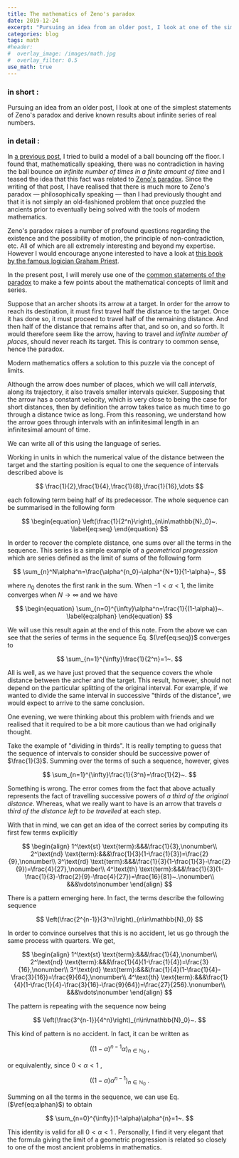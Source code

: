 ```yaml
---
title: The mathematics of Zeno's paradox
date: 2019-12-24
excerpt: "Pursuing an idea from an older post, I look at one of the simplest statements of Zeno's paradox and derive known results about infinite series of real numbers."
categories: blog
tags: math
#header:
#  overlay_image: /images/math.jpg
#  overlay_filter: 0.5
use_math: true
---
```


### in short :

Pursuing an idea from an older post, I look at one of the simplest statements of Zeno's paradox and derive known results about infinite series of real numbers.

### in detail :

In [a previous post](https://jrekier.github.io/blog/bouncing-balls/), I tried to build a model of a ball bouncing off the floor. I found that, mathematically speaking, there was no contradiction in having the ball bounce *an infinite number of times in a finite amount of time* and I teased the idea that this fact was related to [Zeno's paradox]([https://en.wikipedia.org/wiki/Zeno%27s_paradoxes](https://en.wikipedia.org/wiki/Zeno's_paradoxes)). Since the writing of that post, I have realised that there is much more to Zeno's paradox — philosophically speaking — than I had previously thought and that it is not simply an old-fashioned problem that once puzzled the ancients prior to eventually being solved with the tools of modern mathematics.

Zeno's paradox raises a number of profound questions regarding the existence and the possibility of motion, the principle of non-contradiction, etc. All of which are all extremely interesting and beyond my expertise. However I would encourage anyone interested to have a look at [this book by the famous logician Graham Priest](https://www.oxfordscholarship.com/view/10.1093/acprof:oso/9780199254057.001.0001/acprof-9780199254057).

In the present post, I will merely use one of the [common statements of the paradox](https://en.wikipedia.org/wiki/Zeno's_paradoxes#Arrow_paradox_(Fletcher's_paradox)) to make a few points about the mathematical concepts of limit and series.

Suppose that an archer shoots its arrow at a target. In order for the arrow to reach its destination, it must first travel half the distance to the target. Once it has done so, it must proceed to travel half of the remaining distance. And then half of the distance that remains after that, and so on, and so forth. It would therefore seem like the arrow, having to travel and *infinite number of places*, should never reach its target. This is contrary to common sense, hence the paradox.

Modern mathematics offers a solution to this puzzle via the concept of limits.

Although the arrow does number of places, which we will call *intervals*, along its trajectory, it also travels smaller intervals quicker. Supposing that the arrow has a constant velocity, which is very close to being the case for short distances, then by definition the arrow takes twice as much time to go through a distance twice as long. From this reasoning, we understand how the arrow goes through intervals with an infinitesimal length in an infinitesimal amount of time.

We can write all of this using the language of series.

Working in units in which the numerical value of the distance between the target and the starting position is equal to one the sequence of intervals described above is


$$
\frac{1}{2},\frac{1}{4},\frac{1}{8},\frac{1}{16},\dots
$$


each following term being half of its predecessor. The whole sequence can be summarised in the following form


$$
\begin{equation}
\left(\frac{1}{2^n}\right)_{n\in\mathbb{N}_0}~.
\label{eq:seq}
\end{equation}
$$


In order to recover the complete distance, one sums over all the terms in the sequence. This series is a simple example of a *geometrical progression* which are series defined as the limit of sums of the following form


$$
\sum_{n}^N\alpha^n=\frac{\alpha^{n_0}-\alpha^{N+1}}{1-\alpha}~,
$$


where $n_0$ denotes the first rank in the sum. When $-1<\alpha<1$, the limite converges when $N\rightarrow\infty$ and we have


$$
\begin{equation}
\sum_{n=0}^{\infty}\alpha^n=\frac{1}{(1-\alpha)}~.
\label{eq:alphan}
\end{equation}
$$


We will use this result again at the end of this note. From the above we can see that the series of terms in the sequence Eq. $(\ref{eq:seq})$ converges to


$$
\sum_{n=1}^{\infty}\frac{1}{2^n}=1~.
$$


All is well, as we have just proved that the sequence covers the whole distance between the archer and the target. This result, however, should not depend on the particular splitting of the original interval. For example, if we wanted to divide the same interval in successive "thirds of the distance", we would expect to arrive to the same conclusion.

One evening, we were thinking about this problem with friends and we realised that it required to be a bit more cautious than we had originally thought.

Take the example of "dividing in thirds". It is really tempting to guess that the sequence of intervals to consider should be successive power of $\frac{1}{3}$. Summing over the terms of such a sequence, however, gives


$$
\sum_{n=1}^{\infty}\frac{1}{3^n}=\frac{1}{2}~.
$$


Something is wrong. The error comes from the fact that above actually represents the fact of travelling successive powers of *a third of the original distance*. Whereas, what we really want to have is an arrow that travels *a third of the distance left to be travelled* at each step.

With that in mind, we can get an idea of the correct series by computing its first few terms explicitly


$$
\begin{align}
1^\text{st} \text{term}:&&&\frac{1}{3},\nonumber\\
2^\text{nd} \text{term}:&&&\frac{1}{3}(1-\frac{1}{3})=\frac{2}{9},\nonumber\\
3^\text{rd} \text{term}:&&&\frac{1}{3}(1-\frac{1}{3}-\frac{2}{9})=\frac{4}{27},\nonumber\\
4^\text{th} \text{term}:&&&\frac{1}{3}(1-\frac{1}{3}-\frac{2}{9}-\frac{4}{27})=\frac{16}{81}~.\nonumber\\
&&&\vdots\nonumber
\end{align}
$$


There is a pattern emerging here. In fact, the terms describe the following sequence


$$
\left(\frac{2^{n-1}}{3^n}\right)_{n\in\mathbb{N}_0}
$$


In order to convince ourselves that this is no accident, let us go through the same process with quarters. We get,


$$
\begin{align}
1^\text{st} \text{term}:&&&\frac{1}{4},\nonumber\\
2^\text{nd} \text{term}:&&&\frac{1}{4}(1-\frac{1}{4})=\frac{3}{16},\nonumber\\
3^\text{rd} \text{term}:&&&\frac{1}{4}(1-\frac{1}{4}-\frac{3}{16})=\frac{9}{64},\nonumber\\
4^\text{th} \text{term}:&&&\frac{1}{4}(1-\frac{1}{4}-\frac{3}{16}-\frac{9}{64})=\frac{27}{256}.\nonumber\\
&&&\vdots\nonumber
\end{align}
$$


The pattern is repeating with the sequence now being


$$
\left(\frac{3^{n-1}}{4^n}\right)_{n\in\mathbb{N}_0}~.
$$


This kind of pattern is no accident. In fact, it can be written as


$$
\left((1-\alpha)^{n-1}\alpha\right)_{n\in\mathbb{N}_0}~,
$$


or equivalently, since $0<\alpha<1$ ,


$$
\left((1-\alpha) \alpha^{n-1}\right)_{n\in\mathbb{N}_0}~.
$$


Summing on all the terms in the sequence, we can use Eq. ($\ref{eq:alphan}$) to obtain


$$
\sum_{n=0}^{\infty}(1-\alpha)\alpha^{n}=1~.
$$

This identity is valid for all $0<\alpha<1$ . Personally, I find it very elegant that the formula giving the limit of a geometric progression is related so closely to one of the most ancient problems in mathematics.

